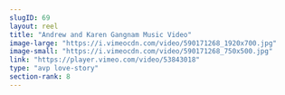 ```yaml
---
slugID: 69 
layout: reel
title: "Andrew and Karen Gangnam Music Video"
image-large: "https://i.vimeocdn.com/video/590171268_1920x700.jpg"
image-small: "https://i.vimeocdn.com/video/590171268_750x500.jpg"
link: "https://player.vimeo.com/video/53843018"
type: "avp love-story"
section-rank: 8
---
```

